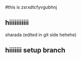 #this is zsrxdtcfyvgubhnj
## hiiiiiiiiiii
sharada (edited in git side hehehe)


## hiiiiiii setup branch 